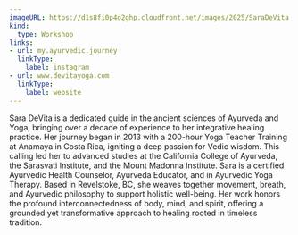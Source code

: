 ```yaml
---
imageURL: https://d1s8fi0p4o2ghp.cloudfront.net/images/2025/SaraDeVita.jpg
kind:
  type: Workshop
links:
- url: my.ayurvedic.journey
  linkType:
    label: instagram
- url: www.devitayoga.com
  linkType:
    label: website
---
```

Sara DeVita is a dedicated guide in the ancient sciences of Ayurveda and Yoga, bringing over a decade of experience to her integrative healing practice. Her journey began in 2013 with a 200-hour Yoga Teacher Training at Anamaya in Costa Rica, igniting a deep passion for Vedic wisdom. This calling led her to advanced studies at the California College of Ayurveda, the Sarasvati Institute, and the Mount Madonna Institute.
Sara is a certified Ayurvedic Health Counselor, Ayurveda Educator, and in Ayurvedic Yoga Therapy. Based in Revelstoke, BC, she weaves together movement, breath, and Ayurvedic philosophy to support holistic well-being. Her work honors the profound interconnectedness of body, mind, and spirit, offering a grounded yet transformative approach to healing rooted in timeless tradition.
